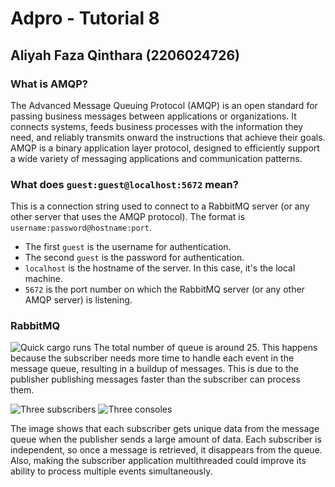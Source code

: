 # Adpro - Tutorial 8

## Aliyah Faza Qinthara (2206024726)

### What is AMQP?

The Advanced Message Queuing Protocol (AMQP) is an open standard for passing business messages between applications or organizations. It connects systems, feeds business processes with the information they need, and reliably transmits onward the instructions that achieve their goals. AMQP is a binary application layer protocol, designed to efficiently support a wide variety of messaging applications and communication patterns.

### What does `guest:guest@localhost:5672` mean?

This is a connection string used to connect to a RabbitMQ server (or any other server that uses the AMQP protocol). The format is `username:password@hostname:port`.
- The first `guest` is the username for authentication.
- The second `guest` is the password for authentication.
- `localhost` is the hostname of the server. In this case, it's the local machine.
- `5672` is the port number on which the RabbitMQ server (or any other AMQP server) is listening.

### RabbitMQ

![Quick cargo runs](https://cdn.discordapp.com/attachments/1030834426126544907/1232341676081676358/image.png?ex=66291b1f&is=6627c99f&hm=a220f98f50e787a8b5df68b70b8860a6ba913e3b69dceb6634171aade7ef8344&)
The total number of queue is around 25. This happens because the subscriber needs more time to handle each event in the message queue, resulting in a buildup of messages. This is due to the publisher publishing messages faster than the subscriber can process them.

![Three subscribers](https://cdn.discordapp.com/attachments/1030834426126544907/1232345087523164373/image.png?ex=66291e4c&is=6627cccc&hm=6e790be6073eabf148ed677056de7d435666ba08e231d1002b38aba476e12464&)
![Three consoles](https://cdn.discordapp.com/attachments/1030834426126544907/1232345863083393055/image.png?ex=66291f05&is=6627cd85&hm=d9e03095f213aac9dfd5865483086fd2851769573ce455da1a3cdaf9e5416c38&)

The image shows that each subscriber gets unique data from the message queue when the publisher sends a large amount of data. Each subscriber is independent, so once a message is retrieved, it disappears from the queue. Also, making the subscriber application multithreaded could improve its ability to process multiple events simultaneously.

